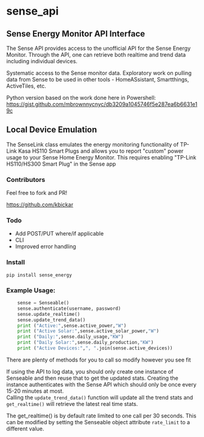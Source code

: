 # sense_api
## Sense Energy Monitor API Interface
The Sense API provides access to the unofficial API for the Sense Energy Monitor.  Through the API,
one can retrieve both realtime and trend data including individual devices.

Systematic access to the Sense monitor data. Exploratory work on pulling data from Sense
to be used in other tools - HomeASsistant, Smartthings, ActiveTiles, etc. 

Python version based on the work done here in Powershell:
https://gist.github.com/mbrownnycnyc/db3209a1045746f5e287ea6b6631e19c

## Local Device Emulation
The SenseLink class emulates the energy monitoring functionality of TP-Link Kasa HS110 Smart Plugs
 and allows you to report "custom" power usage to your Sense Home Energy Monitor.  This requires 
enabling "TP-Link HS110/HS300 Smart Plug" in the Sense app

### Contributors

Feel free to fork and PR! 

https://github.com/kbickar

### Todo

- Add POST/PUT where/if applicable
- CLI
- Improved error handling


### Install

```
pip install sense_energy
```

### Example Usage:
```python
    sense = Senseable()
    sense.authenticate(username, password)
    sense.update_realtime()
    sense.update_trend_data()
    print ("Active:",sense.active_power,"W")
    print ("Active Solar:",sense.active_solar_power,"W")
    print ("Daily:",sense.daily_usage,"KW")
    print ("Daily Solar:",sense.daily_production,"KW")
    print ("Active Devices:",", ".join(sense.active_devices))
```

There are plenty of methods for you to call so modify however you see fit

If using the API to log data, you should only create one instance of Senseable and 
then reuse that to get the updated stats.  Creating the instance authenticates 
with the Sense API which should only be once every 15-20 minutes at most.  
Calling the `update_trend_data()` function will update all the trend stats 
and `get_realtime()` will retrieve the latest real time stats. 

The get_realtime() is by default rate limited to one call per 30 seconds. This can
be modified by setting the Senseable object attribute `rate_limit` to a different value.
